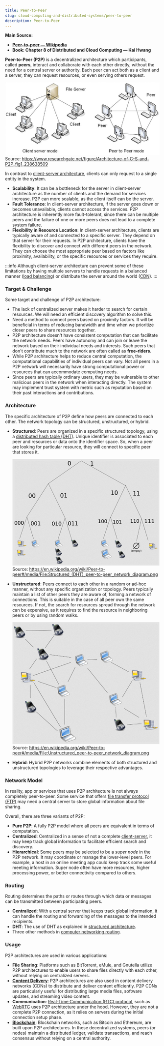 ```yaml
---
title: Peer-to-Peer
slug: cloud-computing-and-distributed-systems/peer-to-peer
description: Peer-to-Peer
---
```


**Main Source:**

- **[Peer-to-peer — Wikipedia](https://en.wikipedia.org/wiki/Peer-to-peer)**
- **Book: Chapter 8 of Distributed and Cloud Computing — Kai Hwang**

**Peer-to-Peer (P2P)** is a decentralized architecture which participants, called **peers**, interact and collaborate with each other directly, without the need for a central server or authority. Each peer can act both as a client and a server, they can request resources, or even serving others request.

![Peer-to-Peer architecture compared to client-server](./peer-to-peer.png)  
Source: https://www.researchgate.net/figure/Architecture-of-C-S-and-P2P_fig1_238638509

In contrast to [client-server architecture](/cs-notes/software-engineering/client-server), clients can only request to a single entity in the system.

- **Scalability**: It can be a bottleneck for the server in client-server architecture as the number of clients and the demand for services increase. P2P can more scalable, as the client itself can be the server.
- **Fault Tolerance**: In client-server architecture, if the server goes down or becomes unavailable, clients cannot access the services. P2P architecture is inherently more fault-tolerant, since there can be multiple peers and the failure of one or more peers does not lead to a complete system failure.
- **Flexibility in Resource Location**: In client-server architecture, clients are typically aware of and connected to a specific server. They depend on that server for their requests. In P2P architecture, clients have the flexibility to discover and connect with different peers in the network. They can choose the most appropriate peer based on factors like proximity, availability, or the specific resources or services they require.

:::info
Although client-server architecture can prevent some of these limitations by having multiple servers to handle requests in a balanced manner ([load balancing](/cs-notes/computer-networking/server#server-optimization)) or distribute the server around the world ([CDN](/cs-notes/computer-networking/server#server-optimization)).
:::

### Target & Challenge

Some target and challenge of P2P architecture:

- The lack of centralized server makes it harder to search for certain resources. We will need an efficient discovery algorithm to solve this.
- Need a method to connect peers based on proximity factors. It will be beneficial in terms of reducing bandwidth and time when we prioritize closer peers to share resources together.
- P2P architecture doesn't have consistent computation that can facilitate the network needs. Peers have autonomy and can join or leave the network based on their individual needs and interests. Such peers that don't contribute much to the network are often called as **free-riders**.
- While P2P architecture helps to reduce central computation, the computational capabilities of individual peers can vary. Not all peers in a P2P network will necessarily have strong computational power or resources that can accommodate computing needs.
- Since peers are typically ordinary users, they may be vulnerable to other malicious peers in the network when interacting directly. The system may implement trust system with metric such as reputation based on their past interactions and contributions.

### Architecture

The specific architecture of P2P define how peers are connected to each other. The network topology can be structured, unstructured, or hybrid.

- **Structured**: Peers are organized in a specific structured topology, using a [distributed hash table (DHT)](/cs-notes/cloud-computing-and-distributed-systems/distributed-systems-communication#distributed-hash-tables). Unique identifier is associated to each peer and resources or data onto the identifier space. So, when a peer are looking for particular resource, they will connect to specific peer that stores it.

  ![Structured P2P](./structured.png)  
   Source: https://en.wikipedia.org/wiki/Peer-to-peer#/media/File:Structured_(DHT)_peer-to-peer_network_diagram.png

- **Unstructured**: Peers connect to each other in a random or ad-hoc manner, without any specific organization or topology. Peers typically maintain a list of other peers they are aware of, forming a network of connections. This is suitable in the case of all peer own the same resources. If not, the search for resources spread through the network can be expensive, as it requires to find the resource in neighboring peers or by using random walks.

  ![Unstructured P2P](./unstructured.png)  
   Source: https://en.wikipedia.org/wiki/Peer-to-peer#/media/File:Unstructured_peer-to-peer_network_diagram.png

- **Hybrid**: Hybrid P2P networks combine elements of both structured and unstructured topologies to leverage their respective advantages.

### Network Model

In reality, app or services that uses P2P architecture is not always completely peer-to-peer. Some service that offers [file transfer protocol (FTP)](/cs-notes/computer-networking/ftp) may need a central server to store global information about file sharing.

Overall, there are three variants of P2P:

- **Pure P2P**: A fully P2P model where all peers are equivalent in terms of computation.
- **Centralized**: Centralized in a sense of not a complete [client-server](/cs-notes/cloud-computing-and-distributed-systems/), it may keep track global information to facilitate efficient search and discovery.
- **Hierarchical**: Some peers may be selected to be a _super node_ in the P2P network. It may coordinate or manage the lower-level peers. For example, a host in an online meeting app could keep track some useful meeting information. Super node often have more resources, higher processing power, or better connectivity compared to others.

### Routing

Routing determines the paths or routes through which data or messages can be transmitted between participating peers.

- **Centralized**: With a central server that keeps track global information, it can handle the routing and forwarding of the messages to the intended recipients.
- **DHT**: The use of DHT as explained in [structured architecture](#architecture).
- Three other methods in [computer networking routing](/cs-notes/computer-networking/routing#routing-technique).

### Usage

P2P architectures are used in various applications:

- **File Sharing**: Platforms such as BitTorrent, eMule, and Gnutella utilize P2P architectures to enable users to share files directly with each other, without relying on centralized servers.
- **[Content Delivery](/cs-notes/computer-networking/server#server-optimization)**: P2P architectures are also used in content delivery networks (CDNs) to distribute and deliver content efficiently. P2P CDNs are particularly useful for distributing large media files, software updates, and streaming video content.
- **Communication**: [Real-Time Communication (RTC) protocol](/cs-notes/computer-networking/rtc), such as [WebRTC](/cs-notes/computer-networking/rtc#webrtc) uses P2P architecture under the hood. However, they are not a complete P2P connection, as it relies on servers during the initial connection setup phase.
- **[Blockchain](/cs-notes/computer-security/blockchain)**: Blockchain networks, such as Bitcoin and Ethereum, are built upon P2P architectures. In these decentralized systems, peers (or nodes) maintain a distributed ledger, validate transactions, and reach consensus without relying on a central authority.
